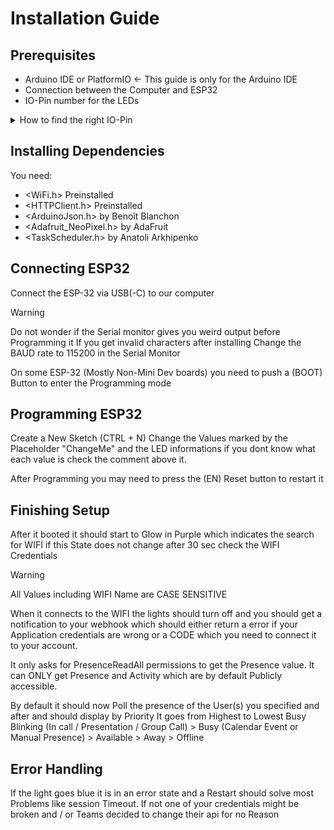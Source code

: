 # Installation Guide
## Prerequisites
- Arduino IDE or PlatformIO <- This guide is only for the Arduino IDE
- Connection between the Computer and ESP32
- IO-Pin number for the LEDs
<details>
  <summary>How to find the right IO-Pin</summary>
  <img width="2160" height="884" alt="image" src="https://github.com/user-attachments/assets/b8966576-8be8-4bc5-8d23-2f62c73926fa" />

If you don't know what pin you want to use just use Pin 21
</details>

## Installing Dependencies
You need:
- <WiFi.h> Preinstalled
- <HTTPClient.h> Preinstalled
- <ArduinoJson.h> by Benoît Blanchon
- <Adafruit_NeoPixel.h> by AdaFruit
- <TaskScheduler.h> by Anatoli Arkhipenko 

## Connecting ESP32
Connect the ESP-32 via USB(-C) to our computer 
> [!Warning]
> Do not wonder if the Serial monitor gives you weird output before Programming it
> If you get invalid characters after installing Change the BAUD rate to 115200 in the Serial Monitor

On some ESP-32 (Mostly Non-Mini Dev boards) you need to push a (BOOT) Button to enter the Programming mode

## Programming ESP32
Create a New Sketch (CTRL + N) 
Change the Values marked by the Placeholder "ChangeMe" and the LED informations
if you dont know what each value is check the comment above it.

After Programming you may need to press the (EN) Reset button to restart it

## Finishing Setup
After it booted it should start to Glow in Purple which indicates the search for WIFI
if this State does not change after 30 sec check the WIFI Credentials 
> [!Warning]
> All Values including WIFI Name are CASE SENSITIVE

When it connects to the WIFI the lights should turn off and you should get a notification to your webhook which should either return a error if your Application credentials are wrong or a CODE which you need to connect it to your account. 

It only asks for PresenceReadAll permissions to get the Presence value. It can ONLY get Presence and Activity which are by default Publicly accessible.

By default it should now Poll the presence of the User(s) you specified and after and should display by Priority
It goes from Highest to Lowest
Busy Blinking (In call / Presentation / Group Call) > Busy (Calendar Event or Manual Presence) > Available > Away > Offline

## Error Handling
If the light goes blue it is in an error state and a Restart should solve most Problems like session Timeout.
If not one of your credentials might be broken and / or Teams decided to change their api for no Reason
